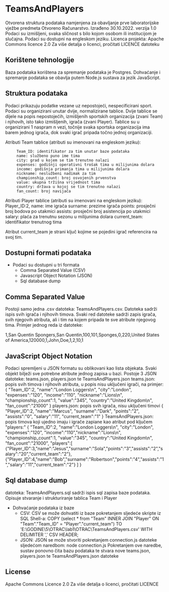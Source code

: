 # TeamsAndPlayers
Otvorena struktura podataka namjenjena za obavljanje prve laboratorijske vježbe predmeta Otvoreno Računarstvo.
Izrađeno 30.10.2022. verzija 1.0
Podaci su izmišljeni, svaka sličnost s bilo kojom osobom ili institucijom je slučajna.
Podaci su dostupni na engleskom jeziku.
Licenca projekta: Apache Commons licence 2.0
Za više detalja o licenci, pročitati LICENCE datoteku


## Korištene tehnologije
Baza podataka korištena za spremanje podataka je Postgres.
Dohvaćanje i spremanje podataka se obavlja putem Node.js sustava za jezik JavaScript.

## Struktura podataka
Podaci prikazuju podatke vezane uz nepostojeći, nespecificirani sport.
Podaci su organizirani unutar dvije, normalizirane tablice. 
Dvije tablice se dijele na popis nepostojećih, izmišljenih sportskih organizacija (zvani Team) i njihovih, isto tako izmišljenih, igrača (zvani Player).
Tablice su u organizirani 1 naspram n vezi, točnije svaka sportska organizacija ima barem jednog igrača, dok svaki igrač pripada točno jednoj organizaciji.

Atributi Team tablice (atributi su imenovani na engleskom jeziku):

         Team_ID: identifikator za tim unutar baze podataka
         name: službeno puno ime tima
         city: grad u kojem se tim trenutno nalazi
         expenses: godišnji operativni trošak tima u milijunima dolara
         income: godišnja primanja tima u milijunima dolara
         nickname: neslužbeni nadimak za tim
         championship_count: broj osvojenih prvenstva
         value: ukupna tržišna vrijednost tima
         country: država u kojoj se tim trenutno nalazi 
         fan_count: broj navijača
    
Atributi Player tablice (atributi su imenovani na engleskom jeziku):
        Player_ID:2,
        name: ime igrača
        surname: prezime igrača
        points: prosječni broj bodova po utakmici
        assists: prosječni broj asistencija po utakmici
        salary: plaća za trenutnu sezonu u milijunima dolara
        current_team: identifikator trenutnog tima
        
Atribut current_team je strani ključ kojime se pojedini igrač referencira na svoj tim. 



## Dostupni formati podataka
- Podaci su dostupni u tri formata
    - Comma Separated Value (CSV)
    - Javascript Object Notation (JSON)
    - Sql database dump


## Comma Separated Value
Postoji samo jedna .csv datoteka: TeamsAndPlayers.csv. Datoteka sadrži ispis svih igrača i njihovih timova.
Svaki red datoteke sadrži zapis igrača, svih njegovih atributa, ali i tim na kojem pripada te sve atribute njegovog tima.
Primjer jednog reda iz datoteke:

1,San Quentin Spongers,San Quentin,100,101,Sponges,0,220,United States of America,120000,1,John,Doe,1,2,10,1

## JavaScript Object Notation
Podaci spremljeni u JSON formatu su oblikovani kao lista objekata. Svaki objekt bilježi sve potrebne atribute jednog zapisa u bazi.
Postoje 3 JSON datoteke: teams.json, players.json te TeamsAndPlayers.json
teams.json: popis svih timova i njihovih atributa, u popis nisu uključeni igrači, na primjer:
     {
         "Team_ID":2,
         "name":"London Loggers\n",
         "city":"London",
         "expenses":"120",
         "income":"110",
         "nickname":"Lions\n",
         "championship_count":1,
         "value":"345",
         "country":"United Kingdom\n",
         "fan_count":"21000"
    }
players.json: popis svih igrača, nisu uključeni timovi
 {
    "Player_ID":2,
    "name":"Marcus",
    "surname":"Dark",
    "points":"2",
    "assists":"0",
    "salary":"11",
    "current_team":"1"
 }
TeamsAndPlayers.json: popis timova koji ujedno imaju i igrače zapiane kao atribut pod ključem "players:"
{
    "Team_ID":2,
    "name":"London Loggers\n",
    "city":"London",
    "expenses":"120",
    "income":"110","nickname":"Lions\n",
    "championship_count":1,
    "value":"345",
    "country":"United Kingdom\n",
    "fan_count":"21000",
    "players":[
        {"Player_ID":3,"name":"Jesus","surname":"Sola","points":"3","assists":"2","salary":"20","current_team":"2"},
        {"Player_ID":4,"name":"Bob","surname":"Robertson","points":"4","assists":"1","salary":"11","current_team":"2"}
        ]
}


## Sql database dump
datoteka: TeamsAndPlayers.sql sadrži ispis sql zapisa baze podataka.
Opisuje stvaranje i strukturiranje tablica Team i Player

- Dohvaćanje podataka iz baze
    - CSV: CSV se može dohvatiti iz baze pokretanjem sljedeće skripte iz SQL Shell-a:
        COPY (select * from "Team" INNER JOIN "Player" ON "Team"."Team_ID" = "Player"."current_team") TO 'E:\GODINE\5\OTRAC\lab1\OTRAC\TeamsAndPlayers.csv'  WITH DELIMITER ',' CSV HEADER;
    - JSON: JSON se može stvoriti pokretanjem connection.js datoteke sljedećom naredbom: 
            node connection.js
    Pokretanjem ove naredbe, sustav ponovno čita bazu podataka te stvara nove teams.json, players.json te TeamsAndPlayers.json datoteke

## License
Apache Commons Licence 2.0
Za više detalja o licenci, pročitati LICENCE

